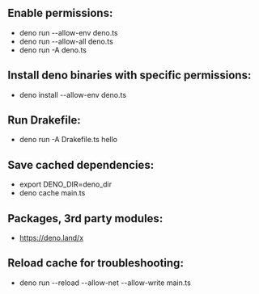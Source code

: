 ## Enable permissions:

- deno run --allow-env deno.ts
- deno run --allow-all deno.ts
- deno run -A deno.ts

## Install deno binaries with specific permissions:

- deno install --allow-env deno.ts

## Run Drakefile:

- deno run -A Drakefile.ts hello

## Save cached dependencies:

- export DENO_DIR=deno_dir
- deno cache main.ts

## Packages, 3rd party modules:

- https://deno.land/x

## Reload cache for troubleshooting:

- deno run --reload --allow-net --allow-write main.ts
